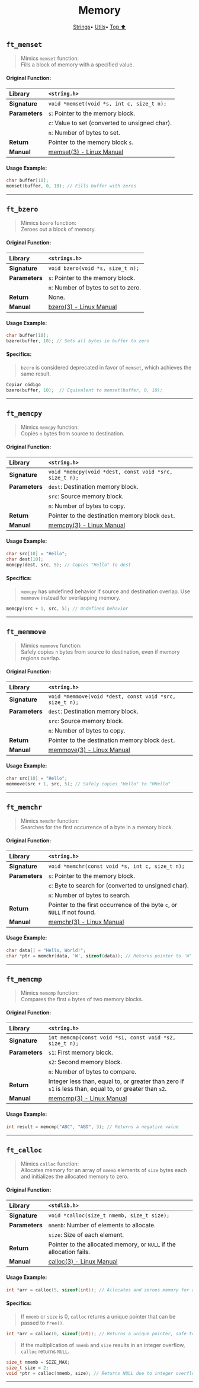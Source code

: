 <h1 align="center">Memory</h1>

<p align="center">
<a href="#strings">Strings</a>• 
<a href="#utils">Utils</a>•
<a href="#strings"> Top ⬆️ </a>
</p>

## `ft_memset`

> Mimics `memset` function:  
Fills a block of memory with a specified value.

#### Original Function:
| **Library**    | `<string.h>`                                                                                     |
|:---------------|:-------------------------------------------------------------------------------------------------|
| **Signature**  | `void *memset(void *s, int c, size_t n);`                                                         |
| **Parameters** | `s`: Pointer to the memory block.                                                                 |
|                | `c`: Value to set (converted to unsigned char).                                                   |
|                | `n`: Number of bytes to set.                                                                      |
| **Return**     | Pointer to the memory block `s`.                                                                  |
| **Manual**     | [memset(3) - Linux Manual](https://man7.org/linux/man-pages/man3/memset.3.html)                   |

#### **Usage Example:**

```c
char buffer[10];
memset(buffer, 0, 10); // Fills buffer with zeros
```

---

## `ft_bzero`

> Mimics `bzero` function:  
Zeroes out a block of memory.

#### Original Function:
| **Library**    | `<strings.h>`                                                                                     |
|:---------------|:--------------------------------------------------------------------------------------------------|
| **Signature**  | `void bzero(void *s, size_t n);`                                                                  |
| **Parameters** | `s`: Pointer to the memory block.                                                                 |
|                | `n`: Number of bytes to set to zero.                                                              |
| **Return**     | None.                                                                                             |
| **Manual**     | [bzero(3) - Linux Manual](https://man7.org/linux/man-pages/man3/bzero.3.html)                     |

#### **Usage Example:**

```c
char buffer[10];
bzero(buffer, 10); // Sets all bytes in buffer to zero
```

#### **Specifics:**
>  `bzero` is considered deprecated in favor of `memset`, which achieves the same result.

```c
Copiar código
bzero(buffer, 10);  // Equivalent to memset(buffer, 0, 10);
```

---

## `ft_memcpy`

> Mimics `memcpy` function:  
Copies `n` bytes from source to destination.

#### Original Function:
| **Library**    | `<string.h>`                                                                                     |
|:---------------|:-------------------------------------------------------------------------------------------------|
| **Signature**  | `void *memcpy(void *dest, const void *src, size_t n);`                                            |
| **Parameters** | `dest`: Destination memory block.                                                                 |
|                | `src`: Source memory block.                                                                       |
|                | `n`: Number of bytes to copy.                                                                     |
| **Return**     | Pointer to the destination memory block `dest`.                                                   |
| **Manual**     | [memcpy(3) - Linux Manual](https://man7.org/linux/man-pages/man3/memcpy.3.html)                   |

#### **Usage Example:**

```c
char src[10] = "Hello";
char dest[10];
memcpy(dest, src, 5); // Copies "Hello" to dest
```

#### **Specifics:**

> `memcpy` has undefined behavior if source and destination overlap. Use `memmove` instead for overlapping memory.

```c
memcpy(src + 1, src, 5); // Undefined behavior
```

---

## `ft_memmove`

> Mimics `memmove` function:  
Safely copies `n` bytes from source to destination, even if memory regions overlap.

#### Original Function:
| **Library**    | `<string.h>`                                                                                     |
|:---------------|:-------------------------------------------------------------------------------------------------|
| **Signature**  | `void *memmove(void *dest, const void *src, size_t n);`                                           |
| **Parameters** | `dest`: Destination memory block.                                                                 |
|                | `src`: Source memory block.                                                                       |
|                | `n`: Number of bytes to copy.                                                                     |
| **Return**     | Pointer to the destination memory block `dest`.                                                   |
| **Manual**     | [memmove(3) - Linux Manual](https://man7.org/linux/man-pages/man3/memmove.3.html)                 |

#### **Usage Example:**

```c
char src[10] = "Hello";
memmove(src + 1, src, 5); // Safely copies "Hello" to "HHello"
```

---

## `ft_memchr`

> Mimics `memchr` function:  
Searches for the first occurrence of a byte in a memory block.

#### Original Function:
| **Library**    | `<string.h>`                                                                                     |
|:---------------|:-------------------------------------------------------------------------------------------------|
| **Signature**  | `void *memchr(const void *s, int c, size_t n);`                                                   |
| **Parameters** | `s`: Pointer to the memory block.                                                                 |
|                | `c`: Byte to search for (converted to unsigned char).                                             |
|                | `n`: Number of bytes to search.                                                                   |
| **Return**     | Pointer to the first occurrence of the byte `c`, or `NULL` if not found.                          |
| **Manual**     | [memchr(3) - Linux Manual](https://man7.org/linux/man-pages/man3/memchr.3.html)                   |

#### **Usage Example:**

```c
char data[] = "Hello, World!";
char *ptr = memchr(data, 'W', sizeof(data)); // Returns pointer to 'W'
```

---

## `ft_memcmp`

> Mimics `memcmp` function:  
Compares the first `n` bytes of two memory blocks.

#### Original Function:
| **Library**    | `<string.h>`                                                                                     |
|:---------------|:-------------------------------------------------------------------------------------------------|
| **Signature**  | `int memcmp(const void *s1, const void *s2, size_t n);`                                           |
| **Parameters** | `s1`: First memory block.                                                                         |
|                | `s2`: Second memory block.                                                                        |
|                | `n`: Number of bytes to compare.                                                                  |
| **Return**     | Integer less than, equal to, or greater than zero if `s1` is less than, equal to, or greater than `s2`. |
| **Manual**     | [memcmp(3) - Linux Manual](https://man7.org/linux/man-pages/man3/memcmp.3.html)                   |

#### **Usage Example:**

```c
int result = memcmp("ABC", "ABD", 3); // Returns a negative value
```

---

## `ft_calloc`

> Mimics `calloc` function:  
Allocates memory for an array of `nmemb` elements of `size` bytes each and initializes the allocated memory to zero.

#### Original Function:
| **Library**    | `<stdlib.h>`                                                                                     |
|:---------------|:-------------------------------------------------------------------------------------------------|
| **Signature**  | `void *calloc(size_t nmemb, size_t size);`                                                        |
| **Parameters** | `nmemb`: Number of elements to allocate.                                                                      |
|                | `size`: Size of each element.                                                                     |
| **Return**     | Pointer to the allocated memory, or `NULL` if the allocation fails.                               |
| **Manual**     | [calloc(3) - Linux Manual](https://man7.org/linux/man-pages/man3/calloc.3.html)                   |

#### **Usage Example:**

```c
int *arr = calloc(5, sizeof(int)); // Allocates and zeroes memory for an array of 5 integers
```

#### **Specifics:**

> If `nmemb` or `size` is 0, `calloc` returns a unique pointer that can be passed to `free()`.

```c
int *arr = calloc(0, sizeof(int)); // Returns a unique pointer, safe to pass to free()
```

> If the multiplication of `nmemb` and `size` results in an integer overflow, `calloc` returns `NULL`.

```c
size_t nmemb = SIZE_MAX;
size_t size = 2;
void *ptr = calloc(nmemb, size); // Returns NULL due to integer overflow
```

---
